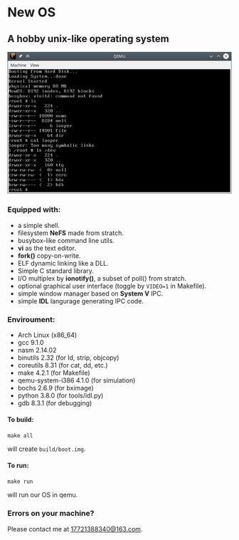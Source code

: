 New OS
======

A hobby unix-like operating system
------

<img src=docs/1.png>

### Equipped with:

- a simple shell.
- filesystem **NeFS** made from stratch.
- busybox-like command line utils.
- **vi** as the text editor.
- **fork()** copy-on-write.
- ELF dynamic linking like a DLL.
- Simple C standard library.
- I/O multiplex by **ionotify()**,
  a subset of poll() from stratch.
- optional graphical user interface
  (toggle by `VIDEO=1` in Makefile).
- simple window manager based on **System V** IPC.
- simple **IDL** langurage generating IPC code.

### Enviroument:

- Arch Linux (x86_64)
- gcc 9.1.0
- nasm 2.14.02
- binutils 2.32 (for ld, strip, objcopy)
- coreutils 8.31 (for cat, dd, etc.)
- make 4.2.1 (for Makefile)
- qemu-system-i386 4.1.0 (for simulation)
- bochs 2.6.9 (for bximage)
- python 3.8.0 (for tools/idl.py)
- gdb 8.3.1 (for debugging)

#### To build:
`make all`

will create `build/boot.img`.

#### To run:
`make run`

will run our OS in qemu.

### Errors on your machine?
Please contact me at <u>17721388340@163.com</u>.
